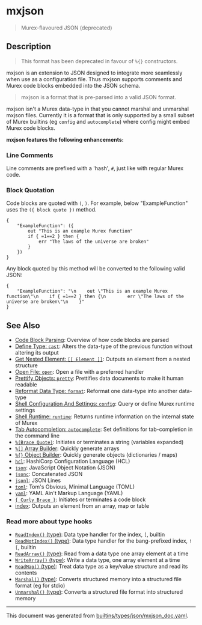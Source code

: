 # mxjson

> Murex-flavoured JSON (deprecated)

## Description

> This format has been deprecated in favour of `%{}` constructors.

mxjson is an extension to JSON designed to integrate more seamlessly when
use as a configuration file. Thus mxjson supports comments and Murex code
blocks embedded into the JSON schema.

> mxjson is a format that is pre-parsed into a valid JSON format.

mxjson isn't a Murex data-type in that you cannot marshal
and unmarshal mxjson files. Currently it is a format that is only supported
by a small subset of Murex builtins (eg `config` and `autocomplete`) where
config might embed Murex code blocks.

**mxjson features the following enhancements:**

### Line Comments

Line comments are prefixed with a 'hash', `#`, just like with regular Murex
code.

### Block Quotation

Code blocks are quoted with `(`, `)`. For example, below "ExampleFunction"
uses the `({ block quote })` method.

```
{
    "ExampleFunction": ({
        out "This is an example Murex function"
        if { =1==2 } then {
            err "The laws of the universe are broken"
        }
    })
}
```

Any block quoted by this method will be converted to the following valid JSON:

```
{
    "ExampleFunction": "\n    out \"This is an example Murex function\"\n    if { =1==2 } then {\n        err \"The laws of the universe are broken\"\n    }"
}
```

## See Also

* [Code Block Parsing](../user-guide/code-block.md):
  Overview of how code blocks are parsed
* [Define Type: `cast`](../commands/cast.md):
  Alters the data-type of the previous function without altering its output
* [Get Nested Element: `[[ Element ]]`](../parser/element.md):
  Outputs an element from a nested structure
* [Open File: `open`](../commands/open.md):
  Open a file with a preferred handler
* [Prettify Objects: `pretty`](../commands/pretty.md):
  Prettifies data documents to make it human readable
* [Reformat Data Type: `format`](../commands/format.md):
  Reformat one data-type into another data-type
* [Shell Configuration And Settings: `config`](../commands/config.md):
  Query or define Murex runtime settings
* [Shell Runtime: `runtime`](../commands/runtime.md):
  Returns runtime information on the internal state of Murex
* [Tab Autocompletion: `autocomplete`](../commands/autocomplete.md):
  Set definitions for tab-completion in the command line
* [`%(Brace Quote)`](../parser/brace-quote.md):
  Initiates or terminates a string (variables expanded)
* [`%[]` Array Builder](../parser/create-array.md):
  Quickly generate arrays
* [`%{}` Object Builder](../parser/create-object.md):
  Quickly generate objects (dictionaries / maps)
* [`hcl`](../types/hcl.md):
  HashiCorp Configuration Language (HCL)
* [`json`](../types/json.md):
  JavaScript Object Notation (JSON)
* [`jsonc`](../types/jsonc.md):
  Concatenated JSON
* [`jsonl`](../types/jsonl.md):
  JSON Lines
* [`toml`](../types/toml.md):
  Tom's Obvious, Minimal Language (TOML)
* [`yaml`](../types/yaml.md):
  YAML Ain't Markup Language (YAML)
* [`{ Curly Brace }`](../parser/curly-brace.md):
  Initiates or terminates a code block
* [index](../parser/item-index.md):
  Outputs an element from an array, map or table

### Read more about type hooks

- [`ReadIndex()` (type)](../apis/ReadIndex.md): Data type handler for the index, `[`, builtin
- [`ReadNotIndex()` (type)](../apis/ReadNotIndex.md): Data type handler for the bang-prefixed index, `![`, builtin
- [`ReadArray()` (type)](../apis/ReadArray.md): Read from a data type one array element at a time
- [`WriteArray()` (type)](../apis/WriteArray.md): Write a data type, one array element at a time
- [`ReadMap()` (type)](../apis/ReadMap.md): Treat data type as a key/value structure and read its contents
- [`Marshal()` (type)](../apis/Marshal.md): Converts structured memory into a structured file format (eg for stdio)
- [`Unmarshal()` (type)](../apis/Unmarshal.md): Converts a structured file format into structured memory

<hr/>

This document was generated from [builtins/types/json/mxjson_doc.yaml](https://github.com/lmorg/murex/blob/master/builtins/types/json/mxjson_doc.yaml).
